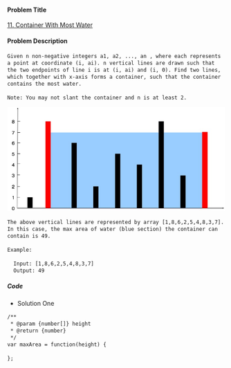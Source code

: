 #### Problem Title
[11. Container With Most Water](https://leetcode.com/problems/container-with-most-water/)
#### Problem Description
```
Given n non-negative integers a1, a2, ..., an , where each represents a point at coordinate (i, ai). n vertical lines are drawn such that the two endpoints of line i is at (i, ai) and (i, 0). Find two lines, which together with x-axis forms a container, such that the container contains the most water.

Note: You may not slant the container and n is at least 2.

```
![1](../../assets/array/2020-07-20/1.jpg)
```
The above vertical lines are represented by array [1,8,6,2,5,4,8,3,7]. In this case, the max area of water (blue section) the container can contain is 49.

Example:

  Input: [1,8,6,2,5,4,8,3,7]
  Output: 49
```

##### Code

- Solution One
```
/**
 * @param {number[]} height
 * @return {number}
 */
var maxArea = function(height) {
    
};
```
